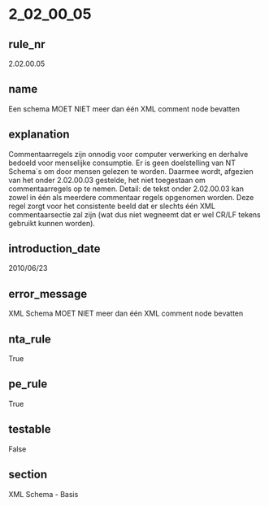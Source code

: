 # 2_02_00_05

## rule_nr
2.02.00.05

## name
Een schema MOET NIET meer dan één XML comment node bevatten

## explanation
Commentaarregels zijn onnodig voor computer verwerking en derhalve bedoeld voor menselijke consumptie. Er is geen doelstelling van NT Schema´s om door mensen gelezen te worden. Daarmee wordt, afgezien van het onder 2.02.00.03 gestelde, het niet toegestaan om commentaarregels op te  nemen. Detail: de tekst onder 2.02.00.03 kan zowel in één als meerdere commentaar regels opgenomen worden. Deze regel zorgt voor het consistente beeld dat er slechts één XML commentaarsectie zal zijn (wat dus niet wegneemt dat er wel CR/LF tekens gebruikt kunnen worden).

## introduction_date
2010/06/23

## error_message
XML Schema MOET NIET meer dan één XML comment node bevatten

## nta_rule
True

## pe_rule
True

## testable
False

## section
XML Schema - Basis

